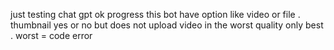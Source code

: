just testing chat gpt 
ok progress this bot have option like video or file . thumbnail yes or no but does not upload video in the worst quality only best . worst = code error
